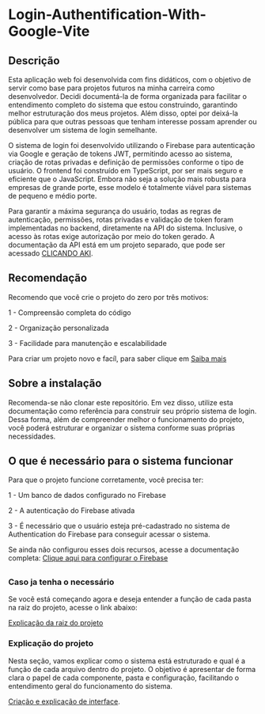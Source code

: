 # Login-Authentification-With-Google-Vite

## Descrição
Esta aplicação web foi desenvolvida com fins didáticos, com o objetivo de servir como base para projetos futuros na minha carreira como desenvolvedor. Decidi documentá-la de forma organizada para facilitar o entendimento completo do sistema que estou construindo, garantindo melhor estruturação dos meus projetos. Além disso, optei por deixá-la pública para que outras pessoas que tenham interesse possam aprender ou desenvolver um sistema de login semelhante.

O sistema de login foi desenvolvido utilizando o Firebase para autenticação via Google e geração de tokens JWT, permitindo acesso ao sistema, criação de rotas privadas e definição de permissões conforme o tipo de usuário.
O frontend foi construído em TypeScript, por ser mais seguro e eficiente que o JavaScript. Embora não seja a solução mais robusta para empresas de grande porte, esse modelo é totalmente viável para sistemas de pequeno e médio porte.

Para garantir a máxima segurança do usuário, todas as regras de autenticação, permissões, rotas privadas e validação de token foram implementadas no backend, diretamente na API do sistema. Inclusive, o acesso às rotas exige autorização por meio do token gerado.
A documentação da API está em um projeto separado, que pode ser acessado [CLICANDO AKI](https://github.com/Igor-Victor21/Complete-API-In-NodeJs-FireBase-Auth/blob/main/README.md).

## Recomendação
Recomendo que você crie o projeto do zero por três motivos:

1 - Compreensão completa do código

2 - Organização personalizada

3 - Facilidade para manutenção e escalabilidade

Para criar um projeto novo e facíl, para saber clique em [Saiba mais](./docs/CriacaoVite.md)

## Sobre a instalação 

Recomenda-se não clonar este repositório. Em vez disso, utilize esta documentação como referência para construir seu próprio sistema de login.
Dessa forma, além de compreender melhor o funcionamento do projeto, você poderá estruturar e organizar o sistema conforme suas próprias necessidades.

## O que é necessário para o sistema funcionar

Para que o projeto funcione corretamente, você precisa ter:

1 - Um banco de dados configurado no Firebase

2 - A autenticação do Firebase ativada

3 - É necessário que o usuário esteja pré-cadastrado no sistema de Authentication do Firebase para conseguir acessar o sistema.

Se ainda não configurou esses dois recursos, acesse a documentação completa:
[Clique aqui para configurar o Firebase](./docs/Firebase-Db-Auth.md)
## 

### Caso ja tenha o necessário

Se você está começando agora e deseja entender a função de cada pasta na raiz do projeto, acesse o link abaixo:

[Explicação da raiz do projeto](./docs/ExplicacaoSistema.md)

### Explicação do projeto 

Nesta seção, vamos explicar como o sistema está estruturado e qual é a função de cada arquivo dentro do projeto.
O objetivo é apresentar de forma clara o papel de cada componente, pasta e configuração, facilitando o entendimento geral do funcionamento do sistema.

[Criação e explicação de interface](./docs/ExplicacaoInterface.md).










